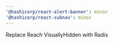 ```yaml
---
'@hashicorp/react-alert-banner': minor
'@hashicorp/react-subnav': minor
---
```


Replace Reach VisuallyHidden with Radix

